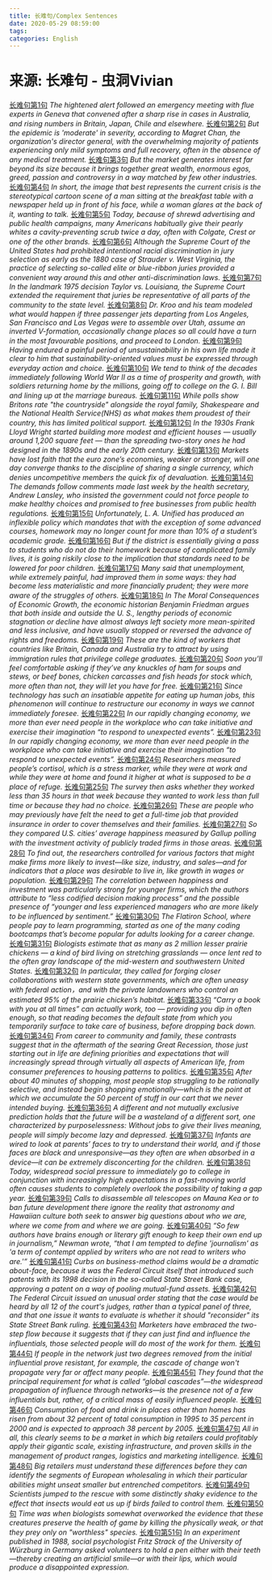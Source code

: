```yaml
---
title: 长难句/Complex Sentences
date: 2020-05-29 08:59:00
tags:
categories: English
---
```


# **来源: 长难句 - 虫洞Vivian**

[长难句第1句](https://mp.weixin.qq.com/s/V8Yy_XIL1bpcgCSNBo6LyQ)
*The hightened alert followed an emergency meeting with flue experts in Geneva that convened after a sharp rise in cases in Australia, and rising numbers in Britain, Japan, Chile and elsewhere.*
[长难句第2句](https://mp.weixin.qq.com/s/yAbS5RUy-XLQKOiJxblsUA)
*But the epidemic is 'moderate' in severity, according to Magret Chan, the organization's director general, with the overwhelming majority of patients experiencing only mild symptoms and full recovery, often in the absence of any medical treatment.*
[长难句第3句](https://mp.weixin.qq.com/s/6oq_SSlnHc-_zyS_IZNiVA)
*But the market generates interest far beyond its size because it brings together great wealth, enormous egos, greed, passion and controversy in a way matched by few other industries.*
[长难句第4句](https://mp.weixin.qq.com/s/mXXpJrOkFstMCj2dDwXeIQ)
*In short, the image that best represents the current crisis is the stereotypical cartoon scene of a man sitting at the breakfast table with a newspaper held up in front of his face, while a woman glares at the back of it, wanting to talk.*
[长难句第5句](https://mp.weixin.qq.com/s/RSMqM1CKhVkEL2qHoCmitg)
*Today, because of shrewd advertising and public health campaigns, many Americans habitually give their pearly whites a cavity-preventing scrub twice a day, often with Colgate, Crest or one of the other brands.*
[长难句第6句](https://mp.weixin.qq.com/s/psnw-gTlzv7_QMnNnP6qpw)
*Although the Supreme Court of the United States had prohibited intentional racial discrimination in jury selection as early as the 1880 case of Strauder v. West Virginia, the practice of selecting so-called elite or blue-ribbon juries provided a convenient way around this and other anti-discrimination laws.*
[长难句第7句](https://mp.weixin.qq.com/s/OZmvDDA_33PcaxvaM2KyPg)
*In the landmark 1975 decision Taylor vs. Louisiana, the Supreme Court extended the requirement that juries be representative of all parts of the community to the state level.*
[长难句第8句](https://mp.weixin.qq.com/s/Y5mansnOCrW6nIjjOjH8lw)
*Dr. Kroo and his team modeled what would happen if three passenger jets departing from Los Angeles, San Francisco and Las Vegas were to assemble over Utah, assume an inverted V-formation, occasionally change places so all could have a turn in the most favourable positions, and proceed to London.*
[长难句第9句](https://mp.weixin.qq.com/s/Tsn03h9dfoJasdStzPQH7Q)
*Having endured a painful period of unsustainability in his own life made it clear to him that sustainability-oriented values must be expressed through everyday action and choice.*
[长难句第10句](https://mp.weixin.qq.com/s/pwHFU_9x2CKziDar5aOGCg)
*We tend to think of the decades immediately following World War II as a time of prosperity and growth, with soldiers returning home by the millions, going off to college on the G. I. Bill and lining up at the marriage bureaus.*
[长难句第11句](https://mp.weixin.qq.com/s/qNkWxnoRdK6RULNyFk020A)
*While polls show Britons rate "the countryside" alongside the royal family, Shakespeare and the National Health Service(NHS) as what makes them proudest of their country, this has limited political support.*
[长难句第12句](https://mp.weixin.qq.com/s/PzQynUUpXMKrZDJv2SAzAg)
*In the 1930s Frank Lloyd Wright started building more modest and efficient houses — usually around 1,200 square feet — than the spreading two-story ones he had designed in the 1890s and the early 20th century.*
[长难句第13句](https://mp.weixin.qq.com/s/YFJ2-s1IcXo05ZeoE_2CbA)
*Markets have lost faith  that the euro zone’s economies, weaker or stronger, will one day converge thanks to the discipline of sharing a single currency, which denies uncompetitive members the quick fix of devaluation.*
[长难句第14句](https://mp.weixin.qq.com/s/vLezEt5leUQJah-_LSlvVw)
*The demands follow comments made last week by the health secretary, Andrew Lansley, who insisted the government could not force people to make healthy choices and promised to free businesses from public health regulations.*
[长难句第15句](https://mp.weixin.qq.com/s/S_DJrIp3UUAesceolRFJZQ)
*Unfortunately, L. A. Unified has produced an inflexible policy which mandates that with the exception of some advanced courses, homework may no longer count for more than 10% of a student’s academic grade.*
[长难句第16句](https://mp.weixin.qq.com/s/SLZe0mm-0IJwDXI08IMTZw)
*But if the district is essentially giving a pass to students who do not do their homework because of complicated family lives, it is going riskily close to the implication that standards need to be lowered for poor children.*
[长难句第17句](https://mp.weixin.qq.com/s/qaPG-TdzzX3cPVhRohcSmQ)
*Many said that unemployment, while extremely painful, had improved them in some ways: they had become less materialistic and more financially prudent; they were more aware of the struggles of others.*
[长难句第18句](https://mp.weixin.qq.com/s/xsj9oRBGK4J1HEukETsZRw)
*In The Moral Consequences of Economic Growth, the economic historian Benjamin Friedman argues that both inside and outside the U. S., lengthy periods of economic stagnation or decline have almost always left society more mean-spirited and less inclusive, and have usually stopped or reversed the advance of rights and freedoms.*
[长难句第19句](https://mp.weixin.qq.com/s/oEPJyJxFJJBQFHmgYZCYcQ)
*These are the kind of workers that countries like Britain, Canada and Australia try to attract by using immigration rules that privilege college graduates.*
[长难句第20句](https://mp.weixin.qq.com/s/OeDrFjSWTMVIit00jt9e1w)
*Soon you’ll feel comfortable asking if they’ve any knuckles of ham for soups and stews, or beef bones, chicken carcasses and fish heads for stock which, more often than not, they will let you have for free.*
[长难句第21句](https://mp.weixin.qq.com/s/I70W1DXn7lgxwmG9MZtfCw)
*Since technology has such an insatiable appetite for eating up human jobs, this phenomenon will continue to restructure our economy in ways we cannot immediately foresee.*
[长难句第22句](https://mp.weixin.qq.com/s/RyttCuJ-x5pWDXJ0HMamhQ)
*In our rapidly changing economy, we more than ever need people in the workplace who can take initiative and exercise their imagination “to respond to unexpected events”.*
[长难句第23句](https://mp.weixin.qq.com/s/wOt8018kCXJpgfzyU9mkog)
*In our rapidly changing economy, we more than ever need people in the workplace who can take initiative and exercise their imagination “to respond to unexpected events”.*
[长难句第24句](https://mp.weixin.qq.com/s/OIsnGD1zfzOiWUiZ6sgJAw)
*Researchers measured people’s cortisol, which is a stress marker, while they were at work and while they were at home and found it higher at what is supposed to be a place of refuge.*
[长难句第25句](https://mp.weixin.qq.com/s/gS1-sP8PTvjJR_NKwFAJJA)
*The survey then asks whether they worked less than 35 hours in that week because they wanted to work less than full time or because they had no choice.*
[长难句第26句](https://mp.weixin.qq.com/s/tu1xo4s_bgP6EbczWmEMBg)
*These are people who may previously have felt the need to get a full-time job that provided insurance in order to cover themselves and their families.*
[长难句第27句](https://mp.weixin.qq.com/s/wdGjt_XEtvZwJDKqvciOdQ)
*So they compared U.S. cities’ average happiness measured by Gallup polling with the investment activity of publicly traded firms in those areas.*
[长难句第28句](https://mp.weixin.qq.com/s/7A136sb1cdD3VO2TeB5g_w)
*To find out, the researchers controlled for various factors that might make firms more likely to invest—like size, industry, and sales—and for indicators that a place was desirable to live in, like growth in wages or population.*
[长难句第29句](https://mp.weixin.qq.com/s/lEO3MqXIPmmlhIxsC14E9g)
*The correlation between happiness and investment was particularly strong for younger firms, which the authors attribute to “less codified decision making process” and the possible presence of “younger and less experienced managers who are more likely to be influenced by sentiment.”*
[长难句第30句](https://mp.weixin.qq.com/s/nQri4CJDIi_M2MmNfnCQ5Q)
*The Flatiron School, where people pay to learn programming, started as one of the many coding bootcamps that’s become popular for adults looking for a career change.*
[长难句第31句](https://mp.weixin.qq.com/s/mPLa3ciou27OWJ1-QE4yCg)
*Biologists estimate that as many as 2 million lesser prairie chickens — a kind of bird living on stretching grasslands — once lent red to the often gray landscape of the mid-western and southwestern United States.*
[长难句第32句](https://mp.weixin.qq.com/s/W_7oKCOafOOveJSrj3RKtw)
*In particular, they called for forging closer collaborations with western state governments, which are often uneasy with federal action，and with the private landowners who control an estimated 95% of the prairie chicken’s habitat.*
[长难句第33句](https://mp.weixin.qq.com/s/aTLkQhDfYgpg-meBkWWRww)
*“Carry a book with you at all times” can actually work, too — providing you dip in often enough, so that reading becomes the default state from which you temporarily surface to take care of business, before dropping back down.*
[长难句第34句](https://mp.weixin.qq.com/s/Y8W5icOmE_vYmWhwf2uTmA)
*From career to community and family, these contrasts suggest that in the aftermath of the searing Great Recession, those just starting out in life are defining priorities and expectations that will increasingly spread through virtually all aspects of American life, from consumer preferences to housing patterns to politics.*
[长难句第35句](https://mp.weixin.qq.com/s/aICC2DaAGdfS2TB9O7jlww)
*After about 40 minutes of shopping, most people stop struggling to be rationally selective, and instead begin shopping emotionally—which is the point at which we accumulate the 50 percent of stuff in our cart that we never intended buying.*
[长难句第36句](https://mp.weixin.qq.com/s/T1CBIMU5ljjTzMtfpscinQ)
*A different and not mutually exclusive prediction holds that the future will be a wasteland of a different sort, one characterized by purposelessness: Without jobs to give their lives meaning, people will simply become lazy and depressed.*
[长难句第37句](https://mp.weixin.qq.com/s/DeIv9RAb7LhhNO6fydOWOg)
*Infants are wired to look at parents’ faces to try to understand their world, and if those faces are black and unresponsive—as they often are when absorbed in a device—it can be extremely disconcerting for the children.*
[长难句第38句](https://mp.weixin.qq.com/s/mT48qXdQjr4iuWbyYEwQ1Q)
*Today, widespread social pressure to immediately go to college in conjunction with increasingly high expectations in a fast-moving world often causes students to completely overlook the possibility of taking a gap year.*
[长难句第39句](https://mp.weixin.qq.com/s/fSUyRMGYC8TDZjm2vgfWFA)
*Calls to disassemble all telescopes on Mauna Kea or to ban future development there ignore the reality that astronomy and Hawaiian culture both seek to answer big questions about who we are, where we come from and where we are going.*
[长难句第40句](https://mp.weixin.qq.com/s/qz-IfjYoeWpBQEHU_jwBhw)
*“So few authors have brains enough or literary gift enough to keep their own end up in journalism,” Newman wrote, “that I am tempted to define 'journalism' as 'a term of contempt applied by writers who are not read to writers who are.'”*
[长难句第41句](https://mp.weixin.qq.com/s/PY17LwS2mLlIcWecK2MXMw)
*Curbs on business-method claims would be a dramatic about-face, because it was the Federal Circuit itself that introduced such patents with its 1998 decision in the so-called State Street Bank case, approving a patent on a way of pooling mutual-fund assets.*
[长难句第42句](https://mp.weixin.qq.com/s/M7hW04Oivxvkd1I2ExClDg)
*The Federal Circuit issued an unusual order stating that the case would be heard by all 12 of the court's judges, rather than a typical panel of three, and that one issue it wants to evaluate is whether it should "reconsider" its State Street Bank ruling.*
[长难句第43句](https://mp.weixin.qq.com/s/bhW9ujitJ2EfSi4IJKGKHg)
*Marketers have embraced the two-step flow because it suggests that if they can just find and influence the influentials, those selected people will do most of the work for them.*
[长难句第44句](https://mp.weixin.qq.com/s/Ly42ZTB2GjD8gYprimIpLQ)
*If people in the network just two degrees removed from the initial influential prove resistant, for example, the cascade of change won't propagate very far or affect many people.*
[长难句第45句](https://mp.weixin.qq.com/s/FFM0eRyzEDi_43bUClbOnA)
*They found that the principal requirement for what is called “global cascades”—the widespread propagation of influence through networks—is the presence not of a few influentials but, rather, of a critical mass of easily influenced people.*
[长难句第46句](https://mp.weixin.qq.com/s/dLytMjZqdXdNqxQo_0Gh0Q)
*Consumption of food and drink in places other than homes has risen from about 32 percent of total consumption in 1995 to 35 percent in 2000 and is expected to approach 38 percent by 2005.*
[长难句第47句](https://mp.weixin.qq.com/s/I19evWWX31OSWCYyZD8Vzg)
*All in all, this clearly seems to be a market in which big retailers could profitably apply their gigantic scale, existing infrastructure, and proven skills in the management of product ranges, logistics and marketing intelligence.*
[长难句第48句](https://mp.weixin.qq.com/s/dM_CvJkbd4DBhz0UMllfog)
*Big retailers must understand these differences before they can identify the segments of European wholesaling in which their particular abilities might unseat smaller but entrenched competitors.*
[长难句第49句](https://mp.weixin.qq.com/s/n3FupVLONXlnSJ8ItP6wUg)
*Scientists jumped to the rescue with some distinctly shaky evidence to the effect that insects would eat us up if birds failed to control them.*
[长难句第50句](https://mp.weixin.qq.com/s/X1Lcnyq7TbsO0PFwzqQ0GA)
*Time was when biologists somewhat overworked the evidence that these creatures preserve the health of game by killing the physically weak, or that they prey only on "worthless" species.*
[长难句第51句](https://mp.weixin.qq.com/s/ilfQghbHsJlhnP29RH9mOA)
*In an experiment published in 1988, social psychologist Fritz Strack of the University of Würzburg in Germany asked volunteers to hold a pen either with their teeth—thereby creating an artificial smile—or with their lips, which would produce a disappointed expression.*



















